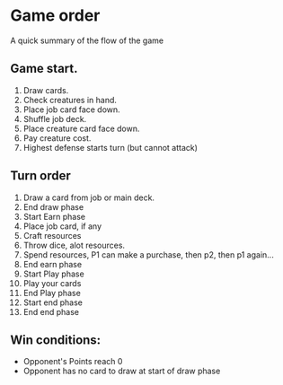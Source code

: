 # Game order
A quick summary of the flow of the game

## Game start.
1. Draw cards.
2. Check creatures in hand.
3. Place job card face down.
4. Shuffle job deck.
4. Place creature card face down.
5. Pay creature cost.
6. Highest defense starts turn (but cannot attack)

## Turn order
1. Draw a card from job or main deck.
2. End draw phase
3. Start Earn phase
4. Place job card, if any
5. Craft resources
6. Throw dice, alot resources.
7. Spend resources, P1 can make a purchase, then p2, then p1 again...
8. End earn phase
9. Start Play phase
10. Play your cards
11. End Play phase
12. Start end phase
13. End end phase

## Win conditions:
- Opponent's Points reach 0
- Opponent has no card to draw at start of draw phase